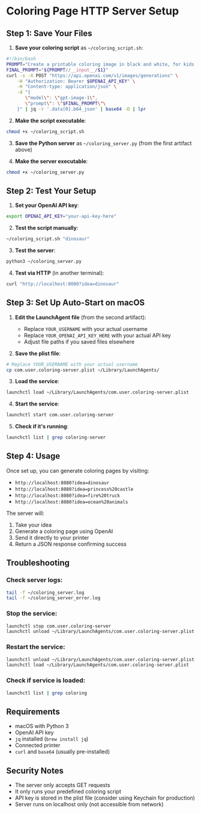 # Coloring Page HTTP Server Setup

## Step 1: Save Your Files

1. **Save your coloring script** as `~/coloring_script.sh`:
```bash
#!/bin/bash
PROMPT="Create a printable coloring image in black and white, for kids to fill the empty spaces. Keep it simple. Use the following idea: __input__"
FINAL_PROMPT="${PROMPT//__input__/$1}"
curl -s -X POST "https://api.openai.com/v1/images/generations" \
    -H "Authorization: Bearer $OPENAI_API_KEY" \
    -H "Content-type: application/json" \
    -d "{
       \"model\": \"gpt-image-1\",
       \"prompt\": \"$FINAL_PROMPT\"\
    }" | jq -r '.data[0].b64_json' | base64 -D | lpr
```

2. **Make the script executable**:
```bash
chmod +x ~/coloring_script.sh
```

3. **Save the Python server** as `~/coloring_server.py` (from the first artifact above)

4. **Make the server executable**:
```bash
chmod +x ~/coloring_server.py
```

## Step 2: Test Your Setup

1. **Set your OpenAI API key**:
```bash
export OPENAI_API_KEY="your-api-key-here"
```

2. **Test the script manually**:
```bash
~/coloring_script.sh "dinosaur"
```

3. **Test the server**:
```bash
python3 ~/coloring_server.py
```

4. **Test via HTTP** (in another terminal):
```bash
curl "http://localhost:8080?idea=dinosaur"
```

## Step 3: Set Up Auto-Start on macOS

1. **Edit the LaunchAgent file** (from the second artifact):
   - Replace `YOUR_USERNAME` with your actual username
   - Replace `YOUR_OPENAI_API_KEY_HERE` with your actual API key
   - Adjust file paths if you saved files elsewhere

2. **Save the plist file**:
```bash
# Replace YOUR_USERNAME with your actual username
cp com.user.coloring-server.plist ~/Library/LaunchAgents/
```

3. **Load the service**:
```bash
launchctl load ~/Library/LaunchAgents/com.user.coloring-server.plist
```

4. **Start the service**:
```bash
launchctl start com.user.coloring-server
```

5. **Check if it's running**:
```bash
launchctl list | grep coloring-server
```

## Step 4: Usage

Once set up, you can generate coloring pages by visiting:

- `http://localhost:8080?idea=dinosaur`
- `http://localhost:8080?idea=princess%20castle`
- `http://localhost:8080?idea=fire%20truck`
- `http://localhost:8080?idea=ocean%20animals`

The server will:
1. Take your idea
2. Generate a coloring page using OpenAI
3. Send it directly to your printer
4. Return a JSON response confirming success

## Troubleshooting

### Check server logs:
```bash
tail -f ~/coloring_server.log
tail -f ~/coloring_server_error.log
```

### Stop the service:
```bash
launchctl stop com.user.coloring-server
launchctl unload ~/Library/LaunchAgents/com.user.coloring-server.plist
```

### Restart the service:
```bash
launchctl unload ~/Library/LaunchAgents/com.user.coloring-server.plist
launchctl load ~/Library/LaunchAgents/com.user.coloring-server.plist
```

### Check if service is loaded:
```bash
launchctl list | grep coloring
```

## Requirements

- macOS with Python 3
- OpenAI API key
- `jq` installed (`brew install jq`)
- Connected printer
- `curl` and `base64` (usually pre-installed)

## Security Notes

- The server only accepts GET requests
- It only runs your predefined coloring script
- API key is stored in the plist file (consider using Keychain for production)
- Server runs on localhost only (not accessible from network)
